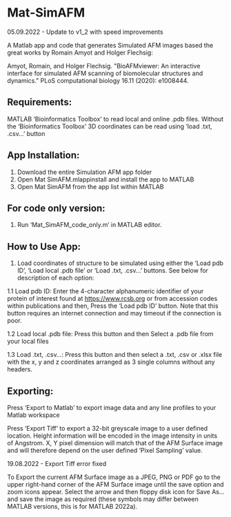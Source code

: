 # Mat-SimAFM

05.09.2022 - Update to v1_2 with speed improvements 

A Matlab app and code that generates Simulated AFM images based the great works by Romain Amyot and Holger Flechsig:

Amyot, Romain, and Holger Flechsig. "BioAFMviewer: An interactive interface for simulated AFM scanning of biomolecular structures and dynamics." PLoS computational biology 16.11 (2020): e1008444.

## Requirements: 
MATLAB ‘Bioinformatics Toolbox’ to read local and online .pdb files. 
Without the ‘Bioinformatics Toolbox’ 3D coordinates can be read using ‘load .txt, .csv…’ button

## App Installation:
1.	Download the entire Simulation AFM app folder
2.	Open Mat SimAFM.mlappinstall and install the app to MATLAB
3.	Open Mat SimAFM from the app list within MATLAB

## For code only version:
1.	Run ‘Mat_SimAFM_code_only.m’ in MATLAB editor. 

## How to Use App:
1.	Load coordinates of structure to be simulated using either the ‘Load pdb ID’, ‘Load local .pdb file’ or ‘Load .txt, .csv…’ buttons. See below for description of each option:

1.1	Load pdb ID: Enter the 4-character alphanumeric identifier of your protein of interest found at https://www.rcsb.org or from accession codes within publications and then, Press the ‘Load pdb ID’ button. Note that this button requires an internet connection and may timeout if the connection is poor.

1.2	Load local .pdb file: Press this button and then Select a .pdb file from your local files

1.3	Load .txt, .csv…: Press this button and then select a .txt, .csv or .xlsx file with the x, y and z coordinates arranged as 3 single columns without any headers.


## Exporting: 

Press ‘Export to Matlab’ to export image data and any line profiles to your Matlab workspace 

Press ‘Export Tiff’ to export a 32-bit greyscale image to a user defined location. Height information will be encoded in the image intensity in units of Angstrom. X, Y pixel dimension will match that of the AFM Surface image and will therefore depend on the user defined ‘Pixel Sampling’ value. 

19.08.2022 - Export Tiff error fixed 

To Export the current AFM Surface image as a JPEG, PNG or PDF go to the upper right-hand corner of the AFM Surface image until the save option and zoom icons appear. Select the arrow and then floppy disk icon for Save As… and save the image as required (these symbols may differ between MATLAB versions, this is for MATLAB 2022a).
